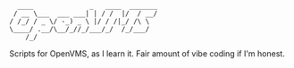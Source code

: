       ____              _   ____  _______
     / __ \___  ___ ___| | / /  |/  / __/
    / /_/ / _ \/ -_) _ \ |/ / /|_/ /\ \  
    \____/ .__/\__/_//_/___/_/  /_/___/  
        /_/                              

Scripts for OpenVMS, as I learn it. Fair amount of vibe coding if I'm honest.


